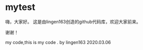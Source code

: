 # mytest

嗨，大家好。
这是由lingen163创造的github代码库，欢迎大家前来。

谢谢！

my code,this is my code .   by lingen163 2020.03.06